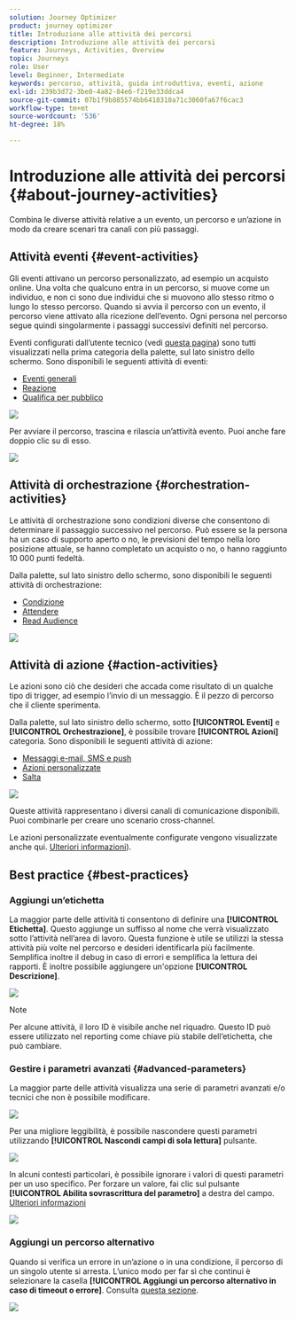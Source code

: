 ```yaml
---
solution: Journey Optimizer
product: journey optimizer
title: Introduzione alle attività dei percorsi
description: Introduzione alle attività dei percorsi
feature: Journeys, Activities, Overview
topic: Journeys
role: User
level: Beginner, Intermediate
keywords: percorso, attività, guida introduttiva, eventi, azione
exl-id: 239b3d72-3be0-4a82-84e6-f219e33ddca4
source-git-commit: 07b1f9b885574bb6418310a71c3060fa67f6cac3
workflow-type: tm+mt
source-wordcount: '536'
ht-degree: 18%

---
```


# Introduzione alle attività dei percorsi {#about-journey-activities}

Combina le diverse attività relative a un evento, un percorso e un’azione in modo da creare scenari tra canali con più passaggi.

## Attività eventi {#event-activities}

Gli eventi attivano un percorso personalizzato, ad esempio un acquisto online. Una volta che qualcuno entra in un percorso, si muove come un individuo, e non ci sono due individui che si muovono allo stesso ritmo o lungo lo stesso percorso. Quando si avvia il percorso con un evento, il percorso viene attivato alla ricezione dell’evento. Ogni persona nel percorso segue quindi singolarmente i passaggi successivi definiti nel percorso.

Eventi configurati dall’utente tecnico (vedi [questa pagina](../event/about-events.md)) sono tutti visualizzati nella prima categoria della palette, sul lato sinistro dello schermo. Sono disponibili le seguenti attività di eventi:

* [Eventi generali](../building-journeys/general-events.md)
* [Reazione](../building-journeys/reaction-events.md)
* [Qualifica per pubblico](../building-journeys/audience-qualification-events.md)

![](assets/journey43.png)

Per avviare il percorso, trascina e rilascia un’attività evento. Puoi anche fare doppio clic su di esso.

![](assets/journey44.png)

## Attività di orchestrazione {#orchestration-activities}

Le attività di orchestrazione sono condizioni diverse che consentono di determinare il passaggio successivo nel percorso. Può essere se la persona ha un caso di supporto aperto o no, le previsioni del tempo nella loro posizione attuale, se hanno completato un acquisto o no, o hanno raggiunto 10 000 punti fedeltà.

Dalla palette, sul lato sinistro dello schermo, sono disponibili le seguenti attività di orchestrazione:

* [Condizione](../building-journeys/condition-activity.md)
* [Attendere](../building-journeys/wait-activity.md)
* [Read Audience](../building-journeys/read-audience.md)

![](assets/journey49.png)

## Attività di azione {#action-activities}

Le azioni sono ciò che desideri che accada come risultato di un qualche tipo di trigger, ad esempio l’invio di un messaggio. È il pezzo di percorso che il cliente sperimenta.

Dalla palette, sul lato sinistro dello schermo, sotto **[!UICONTROL Eventi]** e **[!UICONTROL Orchestrazione]**, è possibile trovare **[!UICONTROL Azioni]** categoria. Sono disponibili le seguenti attività di azione:

* [Messaggi e-mail, SMS e push](../building-journeys/journeys-message.md)
* [Azioni personalizzate](../building-journeys/using-custom-actions.md)
* [Salta](../building-journeys/jump.md)

![](assets/journey58.png)

Queste attività rappresentano i diversi canali di comunicazione disponibili. Puoi combinarle per creare uno scenario cross-channel.

Le azioni personalizzate eventualmente configurate vengono visualizzate anche qui. [Ulteriori informazioni](../building-journeys/using-custom-actions.md)).

## Best practice {#best-practices}

### Aggiungi un’etichetta

La maggior parte delle attività ti consentono di definire una **[!UICONTROL Etichetta]**. Questo aggiunge un suffisso al nome che verrà visualizzato sotto l’attività nell’area di lavoro. Questa funzione è utile se utilizzi la stessa attività più volte nel percorso e desideri identificarla più facilmente. Semplifica inoltre il debug in caso di errori e semplifica la lettura dei rapporti. È inoltre possibile aggiungere un&#39;opzione **[!UICONTROL Descrizione]**.

![](assets/journey-action-label.png)

>[!NOTE]
>
>Per alcune attività, il loro ID è visibile anche nel riquadro. Questo ID può essere utilizzato nel reporting come chiave più stabile dell’etichetta, che può cambiare.

### Gestire i parametri avanzati {#advanced-parameters}

La maggior parte delle attività visualizza una serie di parametri avanzati e/o tecnici che non è possibile modificare.

![](assets/journey-advanced-parameters.png)

Per una migliore leggibilità, è possibile nascondere questi parametri utilizzando **[!UICONTROL Nascondi campi di sola lettura]** pulsante.

![](assets/journey-hide-read-only-fields.png)

In alcuni contesti particolari, è possibile ignorare i valori di questi parametri per un uso specifico. Per forzare un valore, fai clic sul pulsante **[!UICONTROL Abilita sovrascrittura del parametro]** a destra del campo. [Ulteriori informazioni](../configuration/primary-email-addresses.md#journey-parameters)

![](assets/journey-enable-parameter-override.png)

### Aggiungi un percorso alternativo

Quando si verifica un errore in un’azione o in una condizione, il percorso di un singolo utente si arresta. L’unico modo per far sì che continui è selezionare la casella **[!UICONTROL Aggiungi un percorso alternativo in caso di timeout o errore]**. Consulta [questa sezione](../building-journeys/using-the-journey-designer.md#paths).

![](assets/journey42.png)
